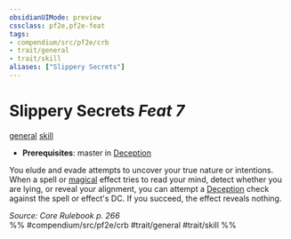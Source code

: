 ```yaml
---
obsidianUIMode: preview
cssclass: pf2e,pf2e-feat
tags:
- compendium/src/pf2e/crb
- trait/general
- trait/skill
aliases: ["Slippery Secrets"]
---
```

# Slippery Secrets  *Feat 7*  
[general](general.md "General Feat Trait")  [skill](skill.md "Skill Feat Trait")  

- **Prerequisites**: master in [Deception](skills.md#Deception)

You elude and evade attempts to uncover your true nature or intentions. When a spell or [magical](magical.md "Magical Item Trait") effect tries to read your mind, detect whether you are lying, or reveal your alignment, you can attempt a [Deception](skills.md#Deception) check against the spell or effect's DC. If you succeed, the effect reveals nothing.

*Source: Core Rulebook p. 266*  
%% #compendium/src/pf2e/crb #trait/general #trait/skill %%